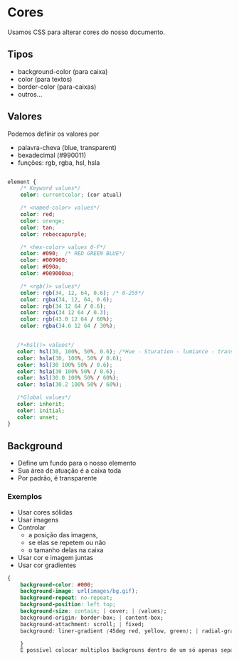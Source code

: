 # Cores

Usamos CSS para alterar cores do nosso documento.

## Tipos

* background-color (para caixa)
* color (para textos)
* border-color (para-caixas)
* outros...

## Valores

Podemos definir os valores por

* palavra-cheva (blue, transparent)
* bexadecimal (#990011)
* funções: rgb, rgba, hsl, hsla

```css

element {
    /* Keyword values*/
    color: currentcolor; (cor atual)

    /* <named-color> values*/
    color: red;
    color: orenge;
    color: tan;
    color: rebeccapurple;

    /* <hex-color> values 0-F*/
    color: #090;  /* RED GREEN BLUE*/
    color: #009900;
    color: #090a;
    color: #009000aa;

    /* <rgb()> values*/
    color: rgb(34, 12, 64, 0.6); /* 0-255*/
    color: rgba(34, 12, 64, 0.6);
    color: rgb(34 12 64 / 0.6);
    color: rgba(34 12 64 / 0.3);
    color: rgb(43.0 12 64 / 60%);
    color: rgba(34.6 12 64 / 30%);


   /*<hsl()> values*/
   color: hsl(30, 100%, 50%, 0.6); /*Hue - Sturation - lumiance - transparent*/
   color: hsla(30, 100%, 50% / 0.6);
   color: hsl(30 100% 50% / 0.6);
   color: hsla(30 100% 50% / 0.6);
   color: hsl(30.0 100% 50% / 60%);
   color: hsla(30.2 100% 50% / 60%);

   /*Global values*/
   color: inherit;
   color: initial;
   color: unset;
}
```


## Background

- Define um fundo para o nosso elemento
- Sua área de atuação é a caixa toda
- Por padrão, é transparente

### Exemplos

- Usar cores sólidas
- Usar imagens
- Controlar
     - a posição das imagens,
     - se elas se repetem ou não
     - o tamanho delas na caixa
- Usar cor e imagem juntas
- Usar cor gradientes

```css
{
    background-color: #000;
    background-image: url(images/bg.gif);
    background-repeat: no-repeat;
    background-position: left top;
    background-size: contain; | cover; | (values);
    background-origin: border-box; | content-box;
    background-attachment: scroll; | fixed;
    background: liner-gradient (45deg red, yellow, green); | radial-gradient();

    }
    É possível colocar multiplos backgrouns dentro de um só apenas separando-os por vírgulas.
